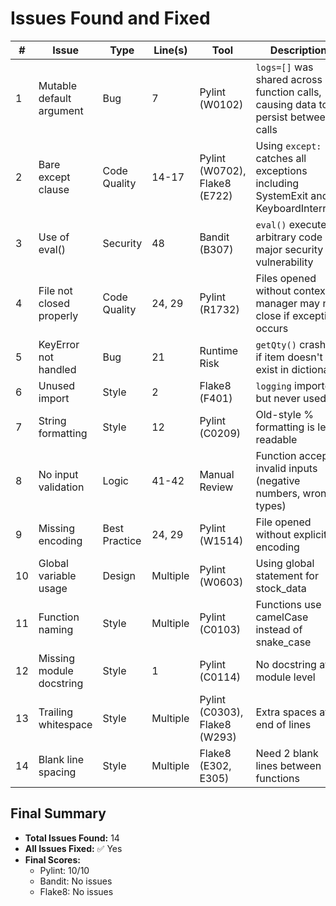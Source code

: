 # Issues Found and Fixed

| # | Issue | Type | Line(s) | Tool | Description | Severity | Fix Applied |
|---|-------|------|---------|------|-------------|----------|-------------|
| 1 | Mutable default argument | Bug | 7 | Pylint (W0102) | `logs=[]` was shared across function calls, causing data to persist between calls | High | Changed default to `None` and initialize `logs = []` inside function |
| 2 | Bare except clause | Code Quality | 14-17 | Pylint (W0702), Flake8 (E722) | Using `except:` catches all exceptions including SystemExit and KeyboardInterrupt | Medium | Replaced with specific `except KeyError:` and `except TypeError:` |
| 3 | Use of eval() | Security | 48 | Bandit (B307) | `eval()` executes arbitrary code - major security vulnerability | Critical | Completely removed eval() call |
| 4 | File not closed properly | Code Quality | 24, 29 | Pylint (R1732) | Files opened without context manager may not close if exception occurs | Medium | Used `with open()` context manager for automatic cleanup |
| 5 | KeyError not handled | Bug | 21 | Runtime Risk | `getQty()` crashes if item doesn't exist in dictionary | Medium | Used `.get(item, 0)` method with default value |
| 6 | Unused import | Style | 2 | Flake8 (F401) | `logging` imported but never used | Low | Removed unused import statement |
| 7 | String formatting | Style | 12 | Pylint (C0209) | Old-style % formatting is less readable | Low | Replaced with f-strings for cleaner code |
| 8 | No input validation | Logic | 41-42 | Manual Review | Function accepts invalid inputs (negative numbers, wrong types) | Medium | Added type checking and validation with error messages |
| 9 | Missing encoding | Best Practice | 24, 29 | Pylint (W1514) | File opened without explicit encoding | Low | Added `encoding="utf-8"` parameter |
| 10 | Global variable usage | Design | Multiple | Pylint (W0603) | Using global statement for stock_data | Low | Documented with comment; acceptable for this simple program |
| 11 | Function naming | Style | Multiple | Pylint (C0103) | Functions use camelCase instead of snake_case | Low | Renamed all functions: addItem→add_item, removeItem→remove_item, etc. |
| 12 | Missing module docstring | Style | 1 | Pylint (C0114) | No docstring at module level | Low | Added comprehensive module docstring |
| 13 | Trailing whitespace | Style | Multiple | Pylint (C0303), Flake8 (W293) | Extra spaces at end of lines | Low | Removed all trailing whitespace |
| 14 | Blank line spacing | Style | Multiple | Flake8 (E302, E305) | Need 2 blank lines between functions | Low | Added proper spacing per PEP 8 |

## Final Summary
- **Total Issues Found:** 14
- **All Issues Fixed:** ✅ Yes
- **Final Scores:**
  - Pylint: 10/10
  - Bandit: No issues
  - Flake8: No issues